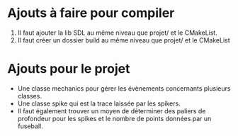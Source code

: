 # Ajouts à faire pour compiler

1) Il faut ajouter la lib SDL au même niveau que projet/ et le CMakeList.
2) Il faut créer un dossier build au même niveau que projet/ et le CMakeList

# Ajouts pour le projet

* Une classe mechanics pour gérer les évènements concernants plusieurs classes.
* Une classe spike qui est la trace laissée par les spikers.
* Il faut également trouver un moyen de déterminer des paliers de profondeur pour les spikes et le nombre de points données par un fuseball.
